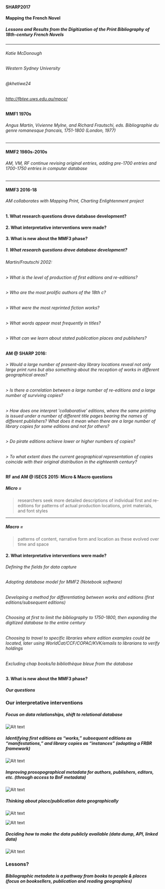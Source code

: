 #### SHARP2017

#### Mapping the French Novel
##### Lessons and Results from the Digitization of the Print Bibliography of 18th-century French Novels
---
###### Katie McDonough
###### Western Sydney University
###### @khetiwe24

###### http://fbtee.uws.edu.au/mpce/


#### MMF1		1970s	
###### Angus Martin, Vivienne Mylne, and Richard Frautschi, eds. *Bibliographie du genre romanesque francais, 1751-1800* (London, 1977)
---
#### MMF2		1980s-2010s 
###### AM, VM, RF continue revising original entries, adding pre-1700 entries and 1700-1750 entries in computer database
---
#### MMF3		2016-18	
###### AM collaborates with Mapping Print, Charting Enlightenment project


#### 1. What research questions drove database development?
#### 2. What interpretative interventions were made?
#### 3. What is new about the MMF3 phase?


##### 1. What research questions drove database development?


###### Martin/Frautschi 2002: 
###### > What is the level of production of first editions and re-editions?
###### > Who are the most prolific authors of the 18th c?
###### > What were the most reprinted fiction works?
###### > What words appear most frequently in titles?
###### > What can we learn about stated publication places and publishers?


#### AM @ SHARP 2016:
###### > Would a large number of present-day library locations reveal not only large print runs but also something about the reception of works in different geographical areas?
###### > Is there a correlation between a large number of re-editions and a large number of surviving copies? 
###### > How does one interpret 'collaborative' editions, where the same printing is issued under a number of different title pages bearing the names of different publishers? What does it mean when there are a large number of library copies for some editions and not for others?
###### > Do pirate editions achieve lower or higher numbers of copies? 
###### > To what extent does the current geographical representation of copies coincide with their original distribution in the eighteenth century?


#### RF and AM @ ISECS 2015: Micro & Macro questions
##### **Micro** = 
> researchers seek more detailed descriptions of individual first and re-editions for patterns of actual production locations, print materials, and font styles
---
##### **Macro** = 
> patterns of content, narrative form and location as these evolved over time and space 


#### 2. What interpretative interventions were made?
###### Defining the fields for data capture
###### Adopting database model for MMF2 (Notebook software)
###### Developing a method for differentiating between works and editions (first editions/subsequent editions)
###### Choosing at first to limit the bibliography to 1750-1800, then expanding the digitized database to the entire century
###### Choosing to travel to specific libraries where edition examples could be located, later using WorldCat/CCF/COPAC/KVK/emails to librarians to verify holdings
###### Excluding chap books/la bibliothèque bleue from the database


#### 3. What is new about the MMF3 phase?	
##### Our questions


### Our interpretative interventions
##### Focus on data relationships, shift to relational database
![Alt text](images/notebook_export.png)

##### Identifying first editions as “works,” subsequent editions as “manifestations,” and library copies as “instances” (adopting a FRBR framework)
![Alt text](images/BnF_FRBR_example.jpg)


##### Improving prosopographical metadata for authors, publishers, editors, etc. (through access to BnF metadata)
![Alt text](images/bnf_export.png)


##### Thinking about place/publication data geographically
![Alt text](images/fictitious_imprints.png)


![Alt text](images/place_geolocation_errors.png)


##### Deciding how to make the data publicly available (data dump, API, linked data)
![Alt text](images/FBTEE_download.png)


### Lessons?
##### Bibliographic metadata is a pathway from books to people & places (focus on booksellers, publication and reading geographies)


























